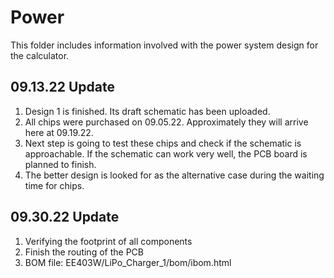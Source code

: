 # Power
This folder includes information involved with the power system design for the calculator. 

## 09.13.22 Update
1. Design 1 is finished. Its draft schematic has been uploaded.  
2. All chips were purchased on 09.05.22. Approximately they will arrive here at 09.19.22.  
3. Next step is going to test these chips and check if the schematic is approachable. If the schematic can work very well, the PCB board is planned to finish.   
4. The better design is looked for as the alternative case during the waiting time for chips.   

## 09.30.22 Update
1. Verifying the footprint of all components 
2. Finish the routing of the PCB
3. BOM file: EE403W/LiPo_Charger_1/bom/ibom.html
